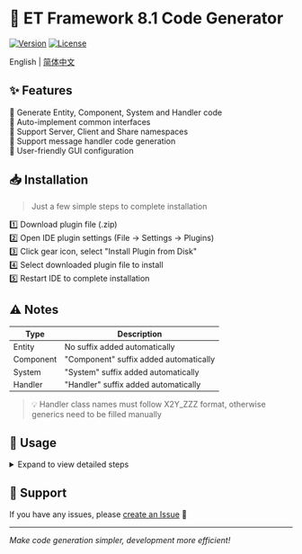 # 🚀 ET Framework 8.1 Code Generator

[![Version](https://img.shields.io/badge/Version-8.1-blue.svg)]()
[![License](https://img.shields.io/badge/license-MIT-green.svg)]()

English | [简体中文](README.md)

## ✨ Features

🔸 Generate Entity, Component, System and Handler code  
🔸 Auto-implement common interfaces  
🔸 Support Server, Client and Share namespaces  
🔸 Support message handler code generation  
🔸 User-friendly GUI configuration

## 📥 Installation

> Just a few simple steps to complete installation

1️⃣ Download plugin file (.zip)  
2️⃣ Open IDE plugin settings (File -> Settings -> Plugins)  
3️⃣ Click gear icon, select "Install Plugin from Disk"  
4️⃣ Select downloaded plugin file to install  
5️⃣ Restart IDE to complete installation

## ⚠️ Notes

| Type | Description |
|------|-------------|
| Entity | No suffix added automatically |
| Component | "Component" suffix added automatically |
| System | "System" suffix added automatically |
| Handler | "Handler" suffix added automatically |

> 💡 Handler class names must follow X2Y_ZZZ format, otherwise generics need to be filled manually

## 🔨 Usage

<details>
<summary>Expand to view detailed steps</summary>

1. Right click on project folder
2. Select New -> ET Code
3. Configure options in the popup dialog
   <h3 align="center">Create Entity</h3>
   <p align="center"><img src="images/CreateEntity1.png" alt="Create Entity Step 1"></p>
   <p align="center"><img src="images/CreateEntity2.png" alt="Create Entity Step 2"></p>
   
   <h3 align="center">Create Component</h3>
   <p align="center"><img src="images/CreateComponent1.png" alt="Create Component Step 1"></p>
   <p align="center"><img src="images/CreateComponent2.png" alt="Create Component Step 2"></p>
   
   <h3 align="center">Create System</h3>
   <p align="center"><img src="images/CreateSystem1.png" alt="Create System Step 1"></p>
   <p align="center"><img src="images/CreateSystem2.png" alt="Create System Step 2"></p>
   <p align="center"><img src="images/CreateSystem3.png" alt="Create System Step 3"></p>
   
   <h3 align="center">Create Message Handler</h3>
   <p align="center"><img src="images/CreateHandler1.png" alt="Create Message Handler Step 1"></p>
   <p align="center"><img src="images/CreateHandler2.png" alt="Create Message Handler Step 2"></p>
4. Click OK to generate code

</details>

## 🤝 Support

If you have any issues, please [create an Issue](../../issues) 📮

---
*Make code generation simpler, development more efficient!*